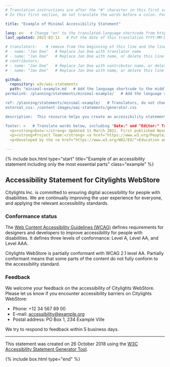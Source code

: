 ```yaml
---
# Translation instructions are after the "#" character in this first section. They are comments that do not show up in the web page. You do not need to translate the instructions after #.
# In this first section, do not translate the words before a colon. For example, do not translate "title:". Do translate the text after "title:".

title: "Example of Minimal Accessibility Statement"

lang: en   # Change "en" to the translated-language shortcode from https://www.iana.org/assignments/language-subtag-registry/language-subtag-registry
last_updated: 2021-03-11   # Put the date of this translation YYYY-MM-DD (with month in the middle)

# translators:    # remove from the beginning of this line and the lines below: "# " (the hash sign and the space)
# - name: "Jan Doe"   # Replace Jan Doe with translator name
# - name: "Jan Doe"   # Replace Jan Doe with name, or delete this line if not multiple translators
# contributors:
# - name: "Jan Doe"   # Replace Jan Doe with contributor name, or delete this line if none
# - name: "Jan Doe"   # Replace Jan Doe with name, or delete this line if not multiple contributors

github:
  repository: w3c/wai-statements
  path: "minimal-example.md   # Add the language shortcode to the middle of the filename, for example: minimal-example.fr.html
permalink: /planning/statements/minimal-example/   # Add the language shortcode to the end, with no slash at end, for example: /planning/statements/minimal-example/fr

ref: /planning/statements/minimal-example/   # Translators, do not change this
external_css: /content-images/wai-statements/generator.css

description:  This resource helps you create an accessibility statement for your own website, mobile application, or other digital content.   # translate the description

footer: >   # Translate words below, including "Date:" and "Editor:" Translate the Working Group name. Leave the Working Group acronym in English. Do *not* change the dates in the footer below.
  <p><strong>Date:</strong> Updated 11 March 2021. First published November 2018. <a href="../changelog/">Changelog</a>.</p>
  <p><strong>Project Team:</strong> <a href="https://www.w3.org/People/shadi">Shadi Abou-Zahra</a>, Eric Velleman, Sanne Eendebak, Roel Antonisse, and Bas de Bruin. <a href="../acknowledgements/">Acknowledgements</a>.</p>
  <p>Developed by the <a href="https://www.w3.org/WAI/EO/">Education and Outreach Working Group (EOWG)</a>. Developed as part of the <a href="https://www.w3.org/WAI/Tools/">WAI-Tools project</a>, co-funded by the European Commission.</p>

---
```


{% include box.html type="start" title="Example of an accessibility statement including only the most essential parts" class="example" %}

## Accessibility Statement for <span class="basic-information website-name">Citylights WebStore</span>

<span class="basic-information organization-name">Citylights Inc.</span> is committed to ensuring digital accessibility for people with disabilities.	We are continually improving the user experience for everyone, and applying the relevant accessibility standards.

### Conformance status

The [Web Content Accessibility Guidelines (WCAG)](https://www.w3.org/WAI/standards-guidelines/wcag/) defines requirements for designers and developers to improve accessibility for people with disabilities. It defines three levels of conformance: Level A, Level AA, and Level AAA.

<span class="basic-information website-name">Citylights WebStore</span>	is <span class="basic-information conformance-status" data-printfilter="lowercase">partially conformant</span> with	<span class="basic-information conformance-standard">WCAG 2.1 level AA</span>. <span><span class="basic-information conformance-status">Partially conformant</span> means that	<span class="basic-information conformance-meaning">some parts of the content do not fully conform to the accessibility standard</span>.</span>

### Feedback

We welcome your feedback on the accessibility of <span class="basic-information website-name">Citylights WebStore</span>.	Please let us know if you encounter accessibility barriers on	<span class="basic-information website-name">Citylights WebStore</span>:

<ul class="basic-information feedback h-card">
	<li>Phone: <span class="phone-number p-tel">+12 34 567 89 00</span></li>
	<li>E-mail:	<a class="email u-email" href="mailto:accessibility@example.org">accessibility@example.org</a></li>
	<li>Postal address:	<span class="postal-address p-adr">PO Box 1, 234 Example Ville</span></li>
</ul>

We try to respond to feedback within <span class="feedback responsetime">5 business days</span>.

<hr noshade="noshade">

This statement was created on	<span class="basic-information statement-created-date">26 October 2018</span>	using the <a href="../">W3C Accessibility Statement Generator Tool</a>.

{% include box.html type="end" %}
